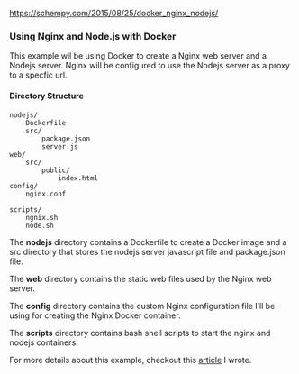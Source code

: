 https://schempy.com/2015/08/25/docker_nginx_nodejs/
### Using Nginx and Node.js with Docker ###

This example wil be using Docker to create a Nginx web server and a Nodejs server. Nginx will be configured to use the Nodejs server as a proxy to a specfic url.

#### Directory Structure ####
```
nodejs/
	Dockerfile
	src/
		package.json
		server.js
web/
	src/
		public/
			index.html
config/
	nginx.conf

scripts/
	ngnix.sh
	node.sh
```
The **nodejs** directory contains a Dockerfile to create a Docker image and a src directory that stores the nodejs server javascript file and package.json file.

The **web** directory contains the static web files used by the Nginx web server.

The **config** directory contains the custom Nginx configuration file I’ll be using for creating the Nginx Docker container.

The **scripts** directory contains bash shell scripts to start the nginx and nodejs containers.

For more details about this example, checkout this [article](http://www.schempy.com/2015/08/25/docker_nginx_nodejs/) I wrote.
